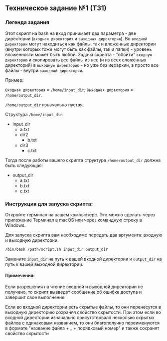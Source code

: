 ## Техническое задание №1 (ТЗ1)

### Легенда задания 

Этот скрипт на bash на вход принимает два параметра - две директории (`входная директория` и `выходная директория`).
Во `входной директории` могут находиться как файлы, так и вложенные директории (внутри которых тоже могут быть как файлы, так и папки) - уровень вложенности может быть любой.
Задача скрипта - "обойти" `входную директорию` и скопировать все файлы из нее (и из всех сложенных директорий) в `выходную директорию` - но уже без иерархии, а просто все файлы - внутри `выходной директории`.

Пример:

`Входная директория` = `/home/input_dir`; `Выходная директория` = `/home/output_dir`.

`/home/output_dir` изначально пустая.

Структура `/home/input_dir`: 
- input_dir
	- a.txt
	- dir2
		- b.txt
	 - dir3
   		- c.txt

Тогда после работы вашего скрипта структура `/home/output_dir` должна быть следующая: 
- output_dir
	- a.txt
 	- b.txt
  	- c.txt

### Инструкция для запуска скрипта:

Откройте терминал на вашем компьютере. Это можно сделать через приложение Терминал в macOS или через командную строку в Windows.

Для запуска скрипта вам необходимо передать два аргумента: входную и выходную директории.

```bash
/bin/bash /path/script.sh input_dir output_dir
```

Замените `input_dir` на путь к вашей входной директории и `output_dir` на путь к вашей выходной директории.

#### Примечения:

Если разрешения на чтение входной и выходной директории не получено, то скрипт вывведет сообщение об ошибке доступа и завершит свое выполнение

Если во входной директории есть скрытые файлы, то они перенесутся в выходную директорию сохраняя свойство скрытости. При этом если во входной директории изначально присутствовало несколько скрытых файлов с одинаковым названием, то они благополучно переименуются в формате "название файла + _ + порядковый номер" и также сохранят свойство скрытости
